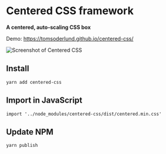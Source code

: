 # Centered CSS framework

**A centered, auto-scaling CSS box**

Demo: https://tomsoderlund.github.io/centered-css/

![Screenshot of Centered CSS](docs/demo.png)


## Install

    yarn add centered-css


## Import in JavaScript

    import '../node_modules/centered-css/dist/centered.min.css'


## Update NPM

    yarn publish
